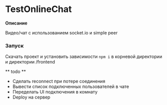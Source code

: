 # TestOnlineChat

**Описание**

Видео/чат с использованием socket.io и simple peer

### Запуск
Скачать проект и установить зависимости `npm i` в корневой директории и директории /frontend


** todo **

* Сделать reconnect при потере соединения
* Вывести список подключенных пользователей в чате
* Переделать UI подключения в комнату
* Deploy на сервер
